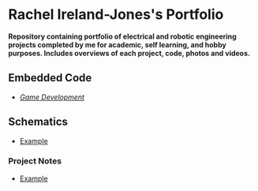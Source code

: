<h1> Rachel Ireland-Jones's Portfolio </h1>

**Repository containing portfolio of electrical and robotic engineering projects completed by me for academic, self learning, and hobby purposes.
Includes overviews of each project, code, photos and videos.**

##  Embedded Code
  - [*Game Development*](https://github.com/chellij/RIJ-Portfolio/blob/master/1.%20Embedded%20Systems%20-%20Game%20Dev/source/main.c)

## Schematics
  - [Example](https://github.com/chellij/RIJ-Portfolio/blob/master/2.%20Arduino%20Joystick%20Programming/Schematic.png) 

### Project Notes
  - [Example](https://github.com/chellij/RIJ-Portfolio/blob/master/3.%20Buggy%20Project/Buggy%20Project%20Report.pdf) 

